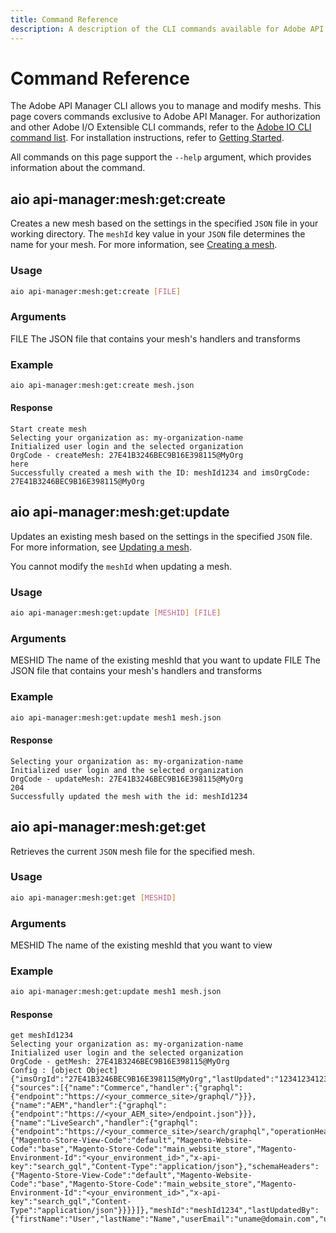 ```yaml
---
title: Command Reference
description: A description of the CLI commands available for Adobe API Manager.
---
```


# Command Reference

The Adobe API Manager CLI allows you to manage and modify meshs. This page covers commands exclusive to Adobe API Manager. For authorization and other Adobe I/O Extensible CLI commands, refer to the [Adobe IO CLI command list]. For installation instructions, refer to [Getting Started].

All commands on this page support the `--help` argument, which provides information about the command.

## aio api-manager:mesh:get:create

Creates a new mesh based on the settings in the specified `JSON` file in your working directory. The `meshId` key value in your `JSON` file determines the name for your mesh. For more information, see [Creating a mesh].

### Usage

```bash
aio api-manager:mesh:get:create [FILE]
```

### Arguments

  FILE    The JSON file that contains your mesh's handlers and transforms

### Example

```bash
aio api-manager:mesh:get:create mesh.json
```

#### Response

```terminal
Start create mesh
Selecting your organization as: my-organization-name
Initialized user login and the selected organization
OrgCode - createMesh: 27E41B3246BEC9B16E398115@MyOrg
here
Successfully created a mesh with the ID: meshId1234 and imsOrgCode: 27E41B3246BEC9B16E398115@MyOrg
```

## aio api-manager:mesh:get:update

Updates an existing mesh based on the settings in the specified `JSON` file. For more information, see [Updating a mesh].

<InlineAlert variant="info" slots="text"/>

You cannot modify the `meshId` when updating a mesh.

### Usage

```bash
aio api-manager:mesh:get:update [MESHID] [FILE]
```

### Arguments

  MESHID  The name of the existing meshId that you want to update
  FILE      The JSON file that contains your mesh's handlers and transforms

### Example

```bash
aio api-manager:mesh:get:update mesh1 mesh.json
```

#### Response

```terminal
Selecting your organization as: my-organization-name
Initialized user login and the selected organization
OrgCode - updateMesh: 27E41B3246BEC9B16E398115@MyOrg
204
Successfully updated the mesh with the id: meshId1234
```

## aio api-manager:mesh:get:get

Retrieves the current `JSON` mesh file for the specified mesh.

### Usage

```bash
aio api-manager:mesh:get:get [MESHID]
```

### Arguments

  MESHID  The name of the existing meshId that you want to view

### Example

```bash
aio api-manager:mesh:get:update mesh1 mesh.json
```

#### Response

```terminal
get meshId1234
Selecting your organization as: my-organization-name
Initialized user login and the selected organization
OrgCode - getMesh: 27E41B3246BEC9B16E398115@MyOrg
Config : [object Object]
{"imsOrgId":"27E41B3246BEC9B16E398115@MyOrg","lastUpdated":"1234123412341","meshConfig":{"sources":[{"name":"Commerce","handler":{"graphql":{"endpoint":"https://<your_commerce_site>/graphql/"}}},{"name":"AEM","handler":{"graphql":{"endpoint":"https://<your_AEM_site>/endpoint.json"}}},{"name":"LiveSearch","handler":{"graphql":{"endpoint":"https://<your_commerce_site>/search/graphql","operationHeaders":{"Magento-Store-View-Code":"default","Magento-Website-Code":"base","Magento-Store-Code":"main_website_store","Magento-Environment-Id":"<your_environment_id>","x-api-key":"search_gql","Content-Type":"application/json"},"schemaHeaders":{"Magento-Store-View-Code":"default","Magento-Website-Code":"base","Magento-Store-Code":"main_website_store","Magento-Environment-Id":"<your_environment_id>","x-api-key":"search_gql","Content-Type":"application/json"}}}}]},"meshId":"meshId1234","lastUpdatedBy":{"firstName":"User","lastName":"Name","userEmail":"uname@domain.com","userId":"undefined","displayName":"User%20Name"}}
```

<!-- Link Definitions -->
[Getting Started]: getting-started.md
[Adobe IO CLI command list]: https://github.com/adobe/aio-cli#commands
[Creating a mesh]: create-mesh.md
[Updating a mesh]: create-mesh.md#update_an_existing_mesh
